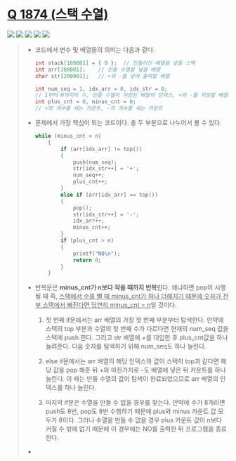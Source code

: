# [Q 1874 (스택 수열)](https://www.acmicpc.net/problem/1874)

<img src="https://img.shields.io/badge/Level-Silver 3-lightgrey"> <img src="https://img.shields.io/badge/Memory-1972%20KB-blue"> <img src="https://img.shields.io/badge/Time-28%20ms-brightgreen"> <img src="https://img.shields.io/badge/Length-776%20B-red"> <img src="https://img.shields.io/badge/Language-C-blueviolet">



> - 코드에서 변수 및 배열들의 의미는 다음과 같다.
>
>   ```c
>   int stack[100001] = { 0 };	// 만들어진 배열을 넣을 스택
>   int arr[100001];	// 만들 수열을 넣을 배열
>   char str[200001];	// +와 -를 넣어 출력할 배열
>   
>   int num_seq = 1, idx_arr = 0, idx_str = 0;
>   // 1부터 N까지의 수, 만들 수열이 저장된 배열의 인덱스, +와 -를 저장할 배열의 인덱스
>   int plus_cnt = 0, minus_cnt = 0;
>   // +의 개수를 세는 카운트, -의 개수를 세는 카운트
>   ```
>
> - 문제에서 가장 핵심이 되는 코드이다. 총 두 부분으로 나누어서 볼 수 있다.
>
>   ```c
>   while (minus_cnt < n)
>   	{
>   		if (arr[idx_arr] != top())
>   		{
>   			push(num_seq);
>   			str[idx_str++] = '+';
>   			num_seq++;
>   			plus_cnt++;
>   		}
>   		else if (arr[idx_arr] == top())
>   		{
>   			pop();
>   			str[idx_str++] = '-';
>   			idx_arr++;
>   			minus_cnt++;
>   		}
>   		if (plus_cnt > n)
>   		{
>   			printf("NO\n");
>   			return 0;
>   		}
>   	}
>   ```
>
> - 반복문은 **minus_cnt가 n보다 작을 때까지 반복**한다. 왜냐하면 pop이 시행될 때 즉, <u>스택에서 수를 뺄 때 minus_cnt가 하나 더해지기 때문에 숫자가 전부 스택에서 빠진다면 당연히 minus_cnt = n</u>일 것이다.
>
>   1. 첫 번째 if문에서는 arr 배열의 가장 첫 번째 부분부터 탐색한다. 만약에 스택의 top 부분과 수열의 첫 번째 수가 다르다면 현재의 num_seq 값을 스택에 push 한다. 그리고 str 배열에 +를 대입한 후 plus_cnt값을 하나 늘려준다. 다음 숫자를 탐색하기 위해 num_seq도 하나 늘린다.
>
>   2. else if문에서는 arr 배열의 해당 인덱스의 값이 스택의 top과 같다면 해당 값을 pop 해준 뒤 +와 마찬가지로 -도 배열에 넣은 뒤 카운트를 하나 늘린다. 이 때는 만들 수열의 값이 탐색이 완료되었으므로 arr 배열의 인덱스를 하나 늘린다.
>   3. 마지막 if문은 수열을 만들 수 없을 경우를 찾는다. 만약에 수가 8개라면 push도 8번, pop도 8번 수행하기 때문에 plus와 minus 카운트 값 모두가 8이다. 그러나 수열을 만들 수 없을 경우 plus 카운트 값이 n보다 커질 수 밖에 없기 때문에 이 경우에는 NO를 출력한 뒤 프로그램을 종료한다.
>
> - 
